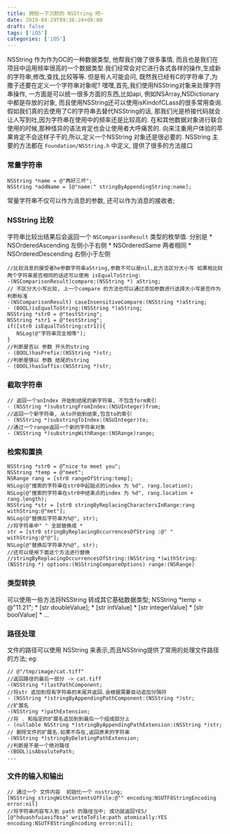 ```yaml
---
title: 拥抱一下沉默的 NSString 吧~
date: 2019-04-29T09:36:24+08:00 
draft: false
tags: ['iOS']
categories: ['iOS']
---
```


NSString 作为作为OC的一种数据类型, 他帮我们做了很多事情, 而且也是我们在项目中运用频率很高的一个数据类型.我们经常会对它进行各式各样的操作,生成新的字符串,修改,查找,比较等等. 但是有人可能会问, 既然我已经有C的字符串了,为撒子还要在定义一个字符串对象呢? 嘿嘿,首先,我们使用NSString对象来处理字符串操作, 一方面是可以统一很多方面的东西,比如api, 例如NSArray,NSDictionary中都是存放的对象, 而且使用NSString还可以使用isKindofCLass的很多常用查询. 假如我们真的去使用了C的字符串去替代NSString的话, 那我们光是桥接代码就会让人写到吐,因为字符串在使用中的频率还是比较高的. 在和其他数据对象进行联合使用的时候,那种怪异的语法肯定也会让使用者大呼痛苦的. 向来注重用户体验的苹果肯定不会这样子干的,所以,定义一个NSString 对象还是很必要的. NSString 主要的方法都在 `Foundation/NSString.h` 中定义, 提供了很多的方法接口
<!-- more -->
### 常量字符串

```
NSString *name = @"两好三坏";
NSString *addName = [@"name:" stringByAppendingString:name];
```

常量字符串不仅可以作为消息的参数, 还可以作为消息的接收者;

### NSString 比较

字符串比较出结果后会返回一个 `NSComparisonResult` 类型的枚举值. 分别是 \* NSOrderedAscending 左侧小于右侧 \* NSOrderedSame 两者相同 \* NSOrderedDescending 右侧小于左侧

```
//比较消息的接受者he参数字符串aString,参数不可以是nil,此方法区分大小写 如果相比较两个字符串是否相同的话还可以使用 isEqualToString:
-(NSComparisonResult)compare:(NSString *) aString;
// 不区分大小写比较, 上一个compare 的方法也可以通过添加参数进行选择大小写是否作为判断标准
-(NSComparisonResult) caseInsensitiveCompare:(NSString *)aString;
- (BOOL)isEqualToString:(NSString *)aString;
NSString *str0 = @"testString";
NSString *str1 = @"testString";
if([str0 isEqualToString:str1]){
   NSLog(@"字符串完全相等");
}
//判断是否以 参数 开头的string
- (BOOL)hasPrefix:(NSString *)str;
//判断是够以 参数 结尾的string
- (BOOL)hasSuffix:(NSString *)str;
```

### 截取字符串

```
// 返回一个anIndex 开始到结尾的新字符串, 不包含form索引
- (NSString *)substringFromIndex:(NSUInteger)from;
//返回一个新字符串, 从to开始到结束,包含to的索引
- (NSString *)substringToIndex:(NSUInteger)to;
//通过一个range返回一个新的字符串对象
- (NSString *)substringWithRange:(NSRange)range;
```

### 检索和置换

```
NSString *str0 = @“nice to meet you";
NSString *temp = @"meet";
NSRange rang = [str0 rangeOfString:temp];
NSLog(@"搜索的字符串在str0中起始点的index 为 %d", rang.location);
NSLog(@"搜索的字符串在str0中结束点的index 为 %d", rang.location + rang.length);
NSString *str = [str0 stringByReplacingCharactersInRange:rang withString:@"met"];
NSLog(@"替换后字符串为%@", str);
//将字符串中" " 全部替换成 *
str = [str0 stringByReplacingOccurrencesOfString :@" " withString:@"@"];
NSLog(@"替换后字符串为%@", str);
//还可以使用下面这个方法进行替换
//stringByReplacingOccurrencesOfString:(NSString *)withString:(NSString *) options:(NSStringCompareOptions) range:(NSRange)
```

### 类型转换

可以使用一些方法将NSString 转成其它基础数据类型; NSString \*temp = @"11.21"; \* \[str doubleValue\]; \* \[str intValue\] \* \[str integerValue\] \* \[str boolValue\] \* ...

### 路径处理

文件的路径可以使用 NSString 来表示,而且NSString提供了常用的处理文件路径的方法; eg:

```
// @"/tmp/image/cat.tiff"
//返回路径的最后一部分 -> cat.tiff
-(NSString *)lastPathComponent;
//将str 追加到现有字符串的末尾并返回.会根据需要自动追加分隔符
- (NSString *)stringByAppendingPathComponent:(NSString *)str;
//扩展名
-(NSString *)pathExtension;
//将 . 和指定的扩展名追加到到最后一个组成部分上
- (nullable NSString *)stringByAppendingPathExtension:(NSString *)str;
// 删除文件的扩展名.如果不存在,返回原来的字符串
-(NSString *)stringByDeletingPathExtension;
//判断是不是一个绝对路径
-(BOOL)isAbsolutePath;
...
```

### 文件的输入和输出

```
// 通过一个 文件内容  初始化一个 nsstring;
[NSString stringWithContentsOfFile:@"" encoding:NSUTF8StringEncoding error:nil]
//将字符串内容写入到 path 的路径当中; 成功就返回YES/
[@"hduashfuiasifbsa" writeToFile:path atomically:YES encoding:NSUTF8StringEncoding error:nil];
```

